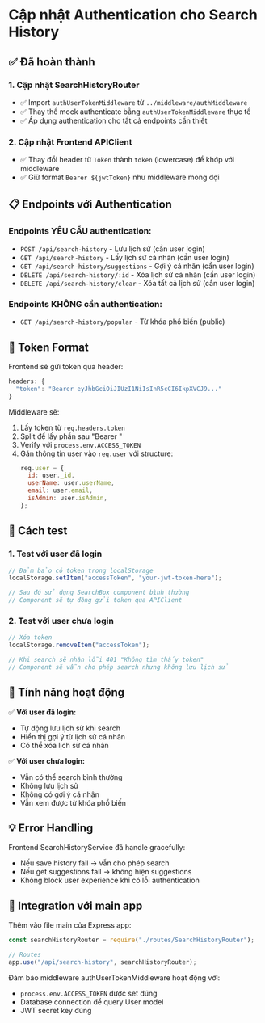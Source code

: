 # Cập nhật Authentication cho Search History

## ✅ Đã hoàn thành

### 1. Cập nhật SearchHistoryRouter

- ✅ Import `authUserTokenMiddleware` từ `../middleware/authMiddleware`
- ✅ Thay thế mock authenticate bằng `authUserTokenMiddleware` thực tế
- ✅ Áp dụng authentication cho tất cả endpoints cần thiết

### 2. Cập nhật Frontend APIClient

- ✅ Thay đổi header từ `Token` thành `token` (lowercase) để khớp với middleware
- ✅ Giữ format `Bearer ${jwtToken}` như middleware mong đợi

## 📋 Endpoints với Authentication

### Endpoints YÊU CẦU authentication:

- `POST /api/search-history` - Lưu lịch sử (cần user login)
- `GET /api/search-history` - Lấy lịch sử cá nhân (cần user login)
- `GET /api/search-history/suggestions` - Gợi ý cá nhân (cần user login)
- `DELETE /api/search-history/:id` - Xóa lịch sử cá nhân (cần user login)
- `DELETE /api/search-history/clear` - Xóa tất cả lịch sử (cần user login)

### Endpoints KHÔNG cần authentication:

- `GET /api/search-history/popular` - Từ khóa phổ biến (public)

## 🔐 Token Format

Frontend sẽ gửi token qua header:

```javascript
headers: {
  "token": "Bearer eyJhbGciOiJIUzI1NiIsInR5cCI6IkpXVCJ9..."
}
```

Middleware sẽ:

1. Lấy token từ `req.headers.token`
2. Split để lấy phần sau "Bearer "
3. Verify với `process.env.ACCESS_TOKEN`
4. Gán thông tin user vào `req.user` với structure:
   ```javascript
   req.user = {
     id: user._id,
     userName: user.userName,
     email: user.email,
     isAdmin: user.isAdmin,
   };
   ```

## 🚀 Cách test

### 1. Test với user đã login

```javascript
// Đảm bảo có token trong localStorage
localStorage.setItem("accessToken", "your-jwt-token-here");

// Sau đó sử dụng SearchBox component bình thường
// Component sẽ tự động gửi token qua APIClient
```

### 2. Test với user chưa login

```javascript
// Xóa token
localStorage.removeItem("accessToken");

// Khi search sẽ nhận lỗi 401 "Không tìm thấy token"
// Component sẽ vẫn cho phép search nhưng không lưu lịch sử
```

## 🎯 Tính năng hoạt động

✅ **Với user đã login:**

- Tự động lưu lịch sử khi search
- Hiển thị gợi ý từ lịch sử cá nhân
- Có thể xóa lịch sử cá nhân

✅ **Với user chưa login:**

- Vẫn có thể search bình thường
- Không lưu lịch sử
- Không có gợi ý cá nhân
- Vẫn xem được từ khóa phổ biến

## 💡 Error Handling

Frontend SearchHistoryService đã handle gracefully:

- Nếu save history fail → vẫn cho phép search
- Nếu get suggestions fail → không hiện suggestions
- Không block user experience khi có lỗi authentication

## 🔧 Integration với main app

Thêm vào file main của Express app:

```javascript
const searchHistoryRouter = require("./routes/SearchHistoryRouter");

// Routes
app.use("/api/search-history", searchHistoryRouter);
```

Đảm bảo middleware authUserTokenMiddleware hoạt động với:

- `process.env.ACCESS_TOKEN` được set đúng
- Database connection để query User model
- JWT secret key đúng

